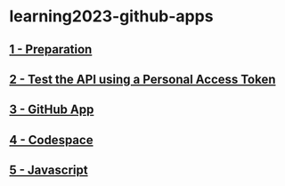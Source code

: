 # learning2023-github-apps

## [1 - Preparation](training/1_PREPARATION.md)

## [2 - Test the API using a Personal Access Token](training/2_PERSONAL_ACCESS_TOKEN.md)

## [3 - GitHub App](training/3_GITHUB_APP.md)

## [4 - Codespace](training/4_CODESPACE.md)

## [5 - Javascript](training/5_JAVASCRIPT.md)